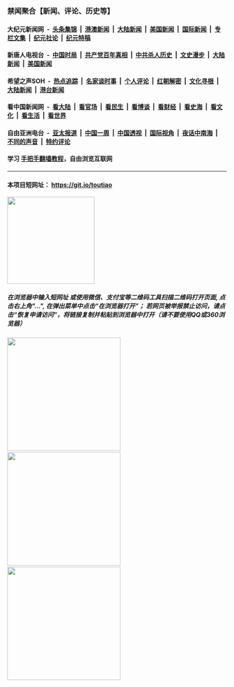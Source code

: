 ### 禁闻聚合【新闻、评论、历史等】

#### 大纪元新闻网 &nbsp;-&nbsp; [头条集锦](indexes/E头条集锦.md?t=02150202) &nbsp;|&nbsp; [港澳新闻](indexes/E港澳新闻.md?t=02150202)  &nbsp;|&nbsp; [大陆新闻](indexes/E大陆新闻.md?t=02150202) &nbsp;|&nbsp; [美国新闻](indexes/E美国新闻.md?t=02150202) &nbsp;|&nbsp; [国际新闻](indexes/E国际新闻.md?t=02150202) &nbsp;|&nbsp; [专栏文集](indexes/E专栏文集.md?t=02150202) &nbsp;|&nbsp; [纪元社论](indexes/E纪元社论.md?t=02150202) &nbsp;|&nbsp; [纪元特稿](indexes/E纪元特稿.md?t=02150202) 

#### 新唐人电视台 &nbsp;-&nbsp; [中国时局](indexes/N中国时局.md?t=02150202) &nbsp;|&nbsp; [共产党百年真相](indexes/N共产党百年真相.md?t=02150202) &nbsp;|&nbsp; [中共杀人历史](indexes/N中共杀人历史.md?t=02150202) &nbsp;|&nbsp; [文史漫步](indexes/N文史漫步.md?t=02150202) &nbsp;|&nbsp; [大陆新闻](indexes/N大陆新闻.md?t=02150202) &nbsp;|&nbsp; [美国新闻](indexes/N美国新闻.md?t=02150202)

#### 希望之声SOH &nbsp;-&nbsp; [热点追踪](indexes/H热点追踪.md?t=02150202) &nbsp;|&nbsp; [名家谈时事](indexes/H名家谈时事.md?t=02150202) &nbsp;|&nbsp; [个人评论](indexes/H个人评论.md?t=02150202)  &nbsp;|&nbsp; [红朝解密](indexes/H红朝解密.md?t=02150202) &nbsp;|&nbsp; [文化寻根](indexes/H文化寻根.md?t=02150202) &nbsp;|&nbsp; [大陆新闻](indexes/H大陆新闻.md?t=02150202) &nbsp;|&nbsp; [港台新闻](indexes/H港台新闻.md?t=02150202)

#### 看中国新闻网 &nbsp;-&nbsp; [看大陆](indexes/S看大陆.md?t=02150202) &nbsp;|&nbsp; [看官场](indexes/S看官场.md?t=02150202) &nbsp;|&nbsp; [看民生](indexes/S看民生.md?t=02150202)  &nbsp;|&nbsp; [看博谈](indexes/S看博谈.md?t=02150202) &nbsp;|&nbsp; [看财经](indexes/S看财经.md?t=02150202) &nbsp;|&nbsp; [看史海](indexes/S看史海.md?t=02150202) &nbsp;|&nbsp; [看文化](indexes/S看文化.md?t=02150202) &nbsp;|&nbsp; [看生活](indexes/S看生活.md?t=02150202) &nbsp;|&nbsp; [看世界](indexes/S看世界.md?t=02150202)

#### 自由亚洲电台 &nbsp;-&nbsp; [亚太报道](indexes/R亚太报道.md?t=02150202) &nbsp;|&nbsp; [中国一周](indexes/R中国一周.md?t=02150202) &nbsp;|&nbsp; [中国透视](indexes/R中国透视.md?t=02150202)  &nbsp;|&nbsp; [国际视角](indexes/R国际视角.md?t=02150202) &nbsp;|&nbsp; [夜话中南海](indexes/R夜话中南海.md?t=02150202) &nbsp;|&nbsp; [不同的声音](indexes/R不同的声音.md?t=02150202) &nbsp;|&nbsp; [特约评论](indexes/R特约评论.md?t=02150202)

#### 学习 [手把手翻墙教程](https://github.com/gfw-breaker/guides/wiki)，自由浏览互联网

----

#### 本项目短网址： https://git.io/toutiao
<img src="https://raw.githubusercontent.com/gfw-breaker/banned-news/master/scripts/img/qr.png" width="200px"/>  

##### 在浏览器中输入短网址 或使用微信、支付宝等二维码工具扫描二维码打开页面, 点击右上角"...", 在弹出菜单中点击“在浏览器打开”； 若网页被举报禁止访问，请点击“恢复申请访问”，将链接复制并粘贴到浏览器中打开（请不要使用QQ或360浏览器）

<img src="https://raw.githubusercontent.com/gfw-breaker/banned-news/master/scripts/img/1.png" width="260px"/> &nbsp; <img src="https://raw.githubusercontent.com/gfw-breaker/banned-news/master/scripts/img/2.png" width="260px"/> &nbsp; <img src="https://raw.githubusercontent.com/gfw-breaker/banned-news/master/scripts/img/3.png" width="260px"/>
